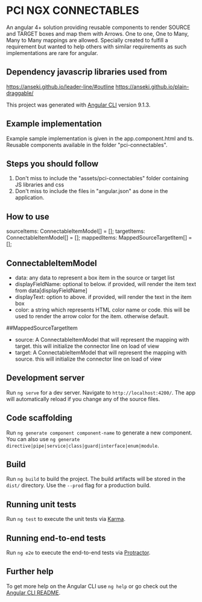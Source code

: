 # PCI NGX CONNECTABLES
An angular 4+ solution providing reusable components to render SOURCE and TARGET boxes and map them with Arrows.
One to one, One to Many, Many to Many mappings are allowed. 
Specially created to fulfill a requirement but wanted to help others with similar requirements as such implementations are rare for angular.
## Dependency javascrip libraries used from
https://anseki.github.io/leader-line/#outline
https://anseki.github.io/plain-draggable/

This project was generated with [Angular CLI](https://github.com/angular/angular-cli) version 9.1.3.

## Example implementation
Example sample implementation is given in the app.component.html and ts.
Reusable components available in the folder "pci-connectables".

## Steps you should follow
1. Don't miss to include the "assets/pci-connectables" folder containing JS libraries and css
2. Don't miss to include the files in "angular.json" as done in the application.

## How to use
<div class="content">
  <pci-connectables-container 
  [sourceItems]="sourceItems"
  [targetItems]="targetItems"
  [mappedItems]="mappedItems"
  [sourceSelectionMode]="'Single'"
  [targetSelectionMode]="'Single'"></pci-connectables-container>
</div>

sourceItems: ConnectableItemModel[] = [];
targetItems: ConnectableItemModel[] = [];
mappedItems: MappedSourceTargetItem[] = [];

## ConnectableItemModel
- data: any data to represent a box item in the source or target list
- displayFieldName: optional to below. if provided, will render the item text from data[displayFieldName]
- displayText: option to above. if provided, will render the text in the item box
- color: a string which represents HTML color name or code. this will be used to render the arrow color for the item. otherwise default.

##MappedSourceTargetItem
- source: A ConnectableItemModel that will represent the mapping with target. this will initialize the connector line on load of view
- target: A ConnectableItemModel that will represent the mapping with source. this will initialize the connector line on load of view

## Development server

Run `ng serve` for a dev server. Navigate to `http://localhost:4200/`. The app will automatically reload if you change any of the source files.

## Code scaffolding

Run `ng generate component component-name` to generate a new component. You can also use `ng generate directive|pipe|service|class|guard|interface|enum|module`.

## Build

Run `ng build` to build the project. The build artifacts will be stored in the `dist/` directory. Use the `--prod` flag for a production build.

## Running unit tests

Run `ng test` to execute the unit tests via [Karma](https://karma-runner.github.io).

## Running end-to-end tests

Run `ng e2e` to execute the end-to-end tests via [Protractor](http://www.protractortest.org/).

## Further help

To get more help on the Angular CLI use `ng help` or go check out the [Angular CLI README](https://github.com/angular/angular-cli/blob/master/README.md).
